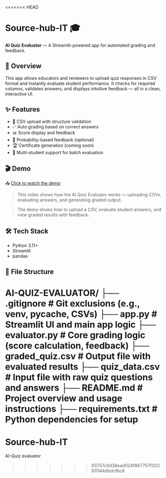 <<<<<<< HEAD
# Source-hub-IT 🎓  
**AI Quiz Evaluator** — A Streamlit-powered app for automated grading and feedback.

## 🚀 Overview
This app allows educators and reviewers to upload quiz responses in CSV format and instantly evaluate student performance. It checks for required columns, validates answers, and displays intuitive feedback — all in a clean, interactive UI.

## ✨ Features
- 📁 CSV upload with structure validation
- ✅ Auto grading based on correct answers
- 📊 Score display and feedback
- 🧠 Probability-based feedback (optional)
- 🏆 Certificate generation (coming soon)
- 🔄 Multi-student support for batch evaluation


## 🎬 Demo

📥 [Click to watch the demo](https://raw.githubusercontent.com/Bhoomika08-MAY/Source-hub-IT/main/assets/demo1.mp4)

> This video shows how the AI Quiz Evaluator works — uploading CSVs, evaluating answers, and generating graded output.

> The demo shows how to upload a CSV, evaluate student answers, and view graded results with feedback.



## 🛠️ Tech Stack
- Python 3.11+
- Streamlit
- pandas

## 📂 File Structure
AI-QUIZ-EVALUATOR/
├── .gitignore              # Git exclusions (e.g., venv, __pycache__, CSVs)
├── app.py                 # Streamlit UI and main app logic
├── evaluator.py           # Core grading logic (score calculation, feedback)
├── graded_quiz.csv        # Output file with evaluated results
├── quiz_data.csv          # Input file with raw quiz questions and answers
├── README.md              # Project overview and usage instructions
├── requirements.txt       # Python dependencies for setup
=======
# Source-hub-IT
AI-Quiz evaluator
>>>>>>> 93757c9d38ead024f867757f20397044dbdcfbc8
